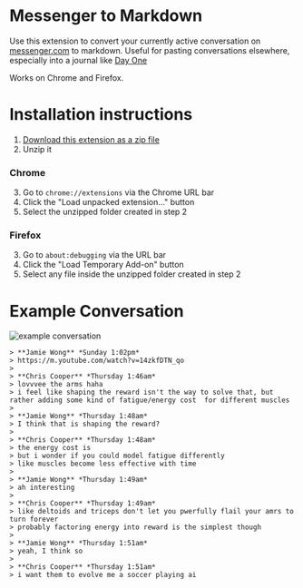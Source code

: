 # Messenger to Markdown

Use this extension to convert your currently active conversation on
[messenger.com][0] to markdown. Useful for pasting conversations elsewhere,
especially into a journal like [Day One][1]

Works on Chrome and Firefox.

# Installation instructions

1. [Download this extension as a zip file][2]
2. Unzip it

### Chrome

3. Go to `chrome://extensions` via the Chrome URL bar
4. Click the "Load unpacked extension..." button
5. Select the unzipped folder created in step 2

### Firefox

3. Go to `about:debugging` via the URL bar
4. Click the "Load Temporary Add-on" button
5. Select any file inside the unzipped folder created in step 2

[0]: https://www.messenger.com
[1]: http://dayoneapp.com/
[2]: https://github.com/jlfwong/messenger-to-markdown/archive/master.zip
[3]: https://developer.chrome.com/extensions/getstarted#unpacked

# Example Conversation

![example conversation](https://i.imgur.com/4d303uf.png)

```
> **Jamie Wong** *Sunday 1:02pm*
> https://m.youtube.com/watch?v=14zkfDTN_qo
>
> **Chris Cooper** *Thursday 1:46am*
> lovvvee the arms haha
> i feel like shaping the reward isn't the way to solve that, but rather adding some kind of fatigue/energy cost  for different muscles
>
> **Jamie Wong** *Thursday 1:48am*
> I think that is shaping the reward?
>
> **Chris Cooper** *Thursday 1:48am*
> the energy cost is
> but i wonder if you could model fatigue differently
> like muscles become less effective with time 
>
> **Jamie Wong** *Thursday 1:49am*
> ah interesting
>
> **Chris Cooper** *Thursday 1:49am*
> like deltoids and triceps don't let you pwerfully flail your amrs to turn forever
> probably factoring energy into reward is the simplest though
>
> **Jamie Wong** *Thursday 1:51am*
> yeah, I think so
>
> **Chris Cooper** *Thursday 1:51am*
> i want them to evolve me a soccer playing ai 
```
